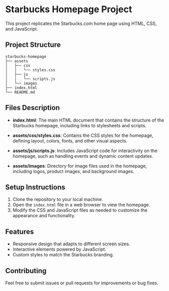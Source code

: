 # Starbucks Homepage Project

This project replicates the Starbucks.com home page using HTML, CSS, and JavaScript. 

## Project Structure

```
starbucks-homepage
├── assets
│   ├── css
│   │   └── styles.css
│   ├── js
│   │   └── scripts.js
│   └── images
├── index.html
└── README.md
```

## Files Description

- **index.html**: The main HTML document that contains the structure of the Starbucks homepage, including links to stylesheets and scripts.
  
- **assets/css/styles.css**: Contains the CSS styles for the homepage, defining layout, colors, fonts, and other visual aspects.

- **assets/js/scripts.js**: Includes JavaScript code for interactivity on the homepage, such as handling events and dynamic content updates.

- **assets/images**: Directory for image files used in the homepage, including logos, product images, and background images.

## Setup Instructions

1. Clone the repository to your local machine.
2. Open the `index.html` file in a web browser to view the homepage.
3. Modify the CSS and JavaScript files as needed to customize the appearance and functionality.

## Features

- Responsive design that adapts to different screen sizes.
- Interactive elements powered by JavaScript.
- Custom styles to match the Starbucks branding.

## Contributing

Feel free to submit issues or pull requests for improvements or bug fixes.